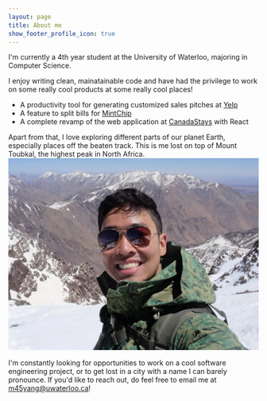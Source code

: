 ```yaml
---
layout: page
title: About me
show_footer_profile_icon: true
---
```


I'm currently a 4th year student at the University of Waterloo, majoring in Computer Science.

I enjoy writing clean, mainatainable code and have had the privilege to work on some really cool products at some really cool places!
  * A productivity tool for generating customized sales pitches at [Yelp](https://www.yelp.com)
  * A feature to split bills for [MintChip](https://www.mintchip.ca)
  * A complete revamp of the web application at [CanadaStays](https:/www.canadastays.com) with React

Apart from that, I love exploring different parts of our planet Earth, especially places off the beaten track.
This is me lost on top of Mount Toubkal, the highest peak in North Africa.
!["Mount Toubkal!"](/assets/images/about/toubkal.png)

I'm constantly looking for opportunities to work on a cool software engineering project, or to get lost in a city with a name I can barely pronounce. If you'd like to reach out, do feel free to email me at m45yang@uwaterloo.ca!
